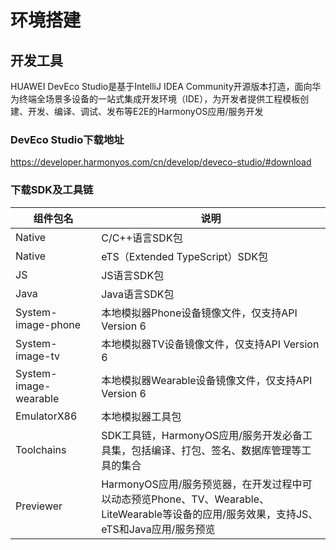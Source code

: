 # 环境搭建

## 开发工具
HUAWEI DevEco Studio是基于IntelliJ IDEA Community开源版本打造，面向华为终端全场景多设备的一站式集成开发环境（IDE），为开发者提供工程模板创建、开发、编译、调试、发布等E2E的HarmonyOS应用/服务开发

### DevEco Studio下载地址
https://developer.harmonyos.com/cn/develop/deveco-studio/#download

### 下载SDK及工具链

| **组件包名**          | **说明**                                                     |
| --------------------- | ------------------------------------------------------------ |
| Native                | C/C++语言SDK包                                               |
| Native                | eTS（Extended TypeScript）SDK包                              |
| JS                    | JS语言SDK包                                                  |
| Java                  | Java语言SDK包                                                |
| System-image-phone    | 本地模拟器Phone设备镜像文件，仅支持API Version 6             |
| System-image-tv       | 本地模拟器TV设备镜像文件，仅支持API Version 6                |
| System-image-wearable | 本地模拟器Wearable设备镜像文件，仅支持API Version 6          |
| EmulatorX86           | 本地模拟器工具包                                             |
| Toolchains            | SDK工具链，HarmonyOS应用/服务开发必备工具集，包括编译、打包、签名、数据库管理等工具的集合 |
| Previewer             | HarmonyOS应用/服务预览器，在开发过程中可以动态预览Phone、TV、Wearable、LiteWearable等设备的应用/服务效果，支持JS、eTS和Java应用/服务预览 |

